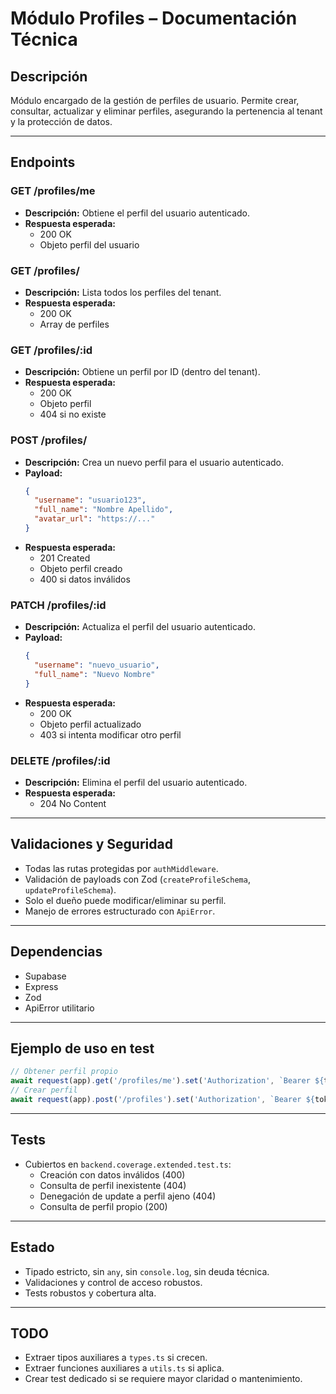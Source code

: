 # Módulo Profiles – Documentación Técnica

## Descripción
Módulo encargado de la gestión de perfiles de usuario. Permite crear, consultar, actualizar y eliminar perfiles, asegurando la pertenencia al tenant y la protección de datos.

---

## Endpoints

### GET /profiles/me
- **Descripción:** Obtiene el perfil del usuario autenticado.
- **Respuesta esperada:**
  - 200 OK
  - Objeto perfil del usuario

### GET /profiles/
- **Descripción:** Lista todos los perfiles del tenant.
- **Respuesta esperada:**
  - 200 OK
  - Array de perfiles

### GET /profiles/:id
- **Descripción:** Obtiene un perfil por ID (dentro del tenant).
- **Respuesta esperada:**
  - 200 OK
  - Objeto perfil
  - 404 si no existe

### POST /profiles/
- **Descripción:** Crea un nuevo perfil para el usuario autenticado.
- **Payload:**
  ```json
  {
    "username": "usuario123",
    "full_name": "Nombre Apellido",
    "avatar_url": "https://..."
  }
  ```
- **Respuesta esperada:**
  - 201 Created
  - Objeto perfil creado
  - 400 si datos inválidos

### PATCH /profiles/:id
- **Descripción:** Actualiza el perfil del usuario autenticado.
- **Payload:**
  ```json
  {
    "username": "nuevo_usuario",
    "full_name": "Nuevo Nombre"
  }
  ```
- **Respuesta esperada:**
  - 200 OK
  - Objeto perfil actualizado
  - 403 si intenta modificar otro perfil

### DELETE /profiles/:id
- **Descripción:** Elimina el perfil del usuario autenticado.
- **Respuesta esperada:**
  - 204 No Content

---

## Validaciones y Seguridad
- Todas las rutas protegidas por `authMiddleware`.
- Validación de payloads con Zod (`createProfileSchema`, `updateProfileSchema`).
- Solo el dueño puede modificar/eliminar su perfil.
- Manejo de errores estructurado con `ApiError`.

---

## Dependencias
- Supabase
- Express
- Zod
- ApiError utilitario

---

## Ejemplo de uso en test
```js
// Obtener perfil propio
await request(app).get('/profiles/me').set('Authorization', `Bearer ${token}`)
// Crear perfil
await request(app).post('/profiles').set('Authorization', `Bearer ${token}`).send({ username, full_name })
```

---

## Tests
- Cubiertos en `backend.coverage.extended.test.ts`:
  - Creación con datos inválidos (400)
  - Consulta de perfil inexistente (404)
  - Denegación de update a perfil ajeno (404)
  - Consulta de perfil propio (200)

---

## Estado
- Tipado estricto, sin `any`, sin `console.log`, sin deuda técnica.
- Validaciones y control de acceso robustos.
- Tests robustos y cobertura alta.

---

## TODO
- Extraer tipos auxiliares a `types.ts` si crecen.
- Extraer funciones auxiliares a `utils.ts` si aplica.
- Crear test dedicado si se requiere mayor claridad o mantenimiento. 